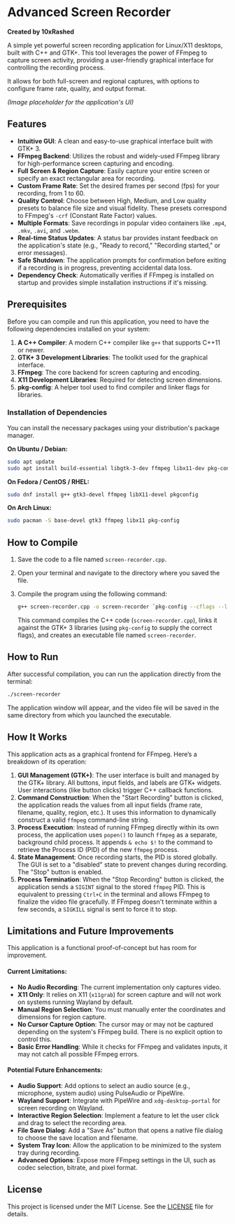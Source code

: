 # Advanced Screen Recorder

**Created by 10xRashed**

A simple yet powerful screen recording application for Linux/X11 desktops, built with C++ and GTK+. This tool leverages the power of FFmpeg to capture screen activity, providing a user-friendly graphical interface for controlling the recording process.

It allows for both full-screen and regional captures, with options to configure frame rate, quality, and output format.

*(Image placeholder for the application's UI)*

## Features

-   **Intuitive GUI**: A clean and easy-to-use graphical interface built with GTK+ 3.
-   **FFmpeg Backend**: Utilizes the robust and widely-used FFmpeg library for high-performance screen capturing and encoding.
-   **Full Screen & Region Capture**: Easily capture your entire screen or specify an exact rectangular area for recording.
-   **Custom Frame Rate**: Set the desired frames per second (fps) for your recording, from 1 to 60.
-   **Quality Control**: Choose between High, Medium, and Low quality presets to balance file size and visual fidelity. These presets correspond to FFmpeg's `-crf` (Constant Rate Factor) values.
-   **Multiple Formats**: Save recordings in popular video containers like `.mp4`, `.mkv`, `.avi`, and `.webm`.
-   **Real-time Status Updates**: A status bar provides instant feedback on the application's state (e.g., "Ready to record," "Recording started," or error messages).
-   **Safe Shutdown**: The application prompts for confirmation before exiting if a recording is in progress, preventing accidental data loss.
-   **Dependency Check**: Automatically verifies if FFmpeg is installed on startup and provides simple installation instructions if it's missing.

## Prerequisites

Before you can compile and run this application, you need to have the following dependencies installed on your system:

1.  **A C++ Compiler**: A modern C++ compiler like `g++` that supports C++11 or newer.
2.  **GTK+ 3 Development Libraries**: The toolkit used for the graphical interface.
3.  **FFmpeg**: The core backend for screen capturing and encoding.
4.  **X11 Development Libraries**: Required for detecting screen dimensions.
5.  **pkg-config**: A helper tool used to find compiler and linker flags for libraries.

### Installation of Dependencies

You can install the necessary packages using your distribution's package manager.

**On Ubuntu / Debian:**
```bash
sudo apt update
sudo apt install build-essential libgtk-3-dev ffmpeg libx11-dev pkg-config
```

**On Fedora / CentOS / RHEL:**
```bash
sudo dnf install g++ gtk3-devel ffmpeg libX11-devel pkgconfig
```

**On Arch Linux:**
```bash
sudo pacman -S base-devel gtk3 ffmpeg libx11 pkg-config
```

## How to Compile

1.  Save the code to a file named `screen-recorder.cpp`.
2.  Open your terminal and navigate to the directory where you saved the file.
3.  Compile the program using the following command:

    ```bash
    g++ screen-recorder.cpp -o screen-recorder `pkg-config --cflags --libs gtk+-3.0`
    ```
    This command compiles the C++ code (`screen-recorder.cpp`), links it against the GTK+ 3 libraries (using `pkg-config` to supply the correct flags), and creates an executable file named `screen-recorder`.

## How to Run

After successful compilation, you can run the application directly from the terminal:

```bash
./screen-recorder
```

The application window will appear, and the video file will be saved in the same directory from which you launched the executable.

## How It Works

This application acts as a graphical frontend for FFmpeg. Here’s a breakdown of its operation:

1.  **GUI Management (GTK+)**: The user interface is built and managed by the GTK+ library. All buttons, input fields, and labels are GTK+ widgets. User interactions (like button clicks) trigger C++ callback functions.
2.  **Command Construction**: When the "Start Recording" button is clicked, the application reads the values from all input fields (frame rate, filename, quality, region, etc.). It uses this information to dynamically construct a valid `ffmpeg` command-line string.
3.  **Process Execution**: Instead of running FFmpeg directly within its own process, the application uses `popen()` to launch `ffmpeg` as a separate, background child process. It appends `& echo $!` to the command to retrieve the Process ID (PID) of the new `ffmpeg` process.
4.  **State Management**: Once recording starts, the PID is stored globally. The GUI is set to a "disabled" state to prevent changes during recording. The "Stop" button is enabled.
5.  **Process Termination**: When the "Stop Recording" button is clicked, the application sends a `SIGINT` signal to the stored `ffmpeg` PID. This is equivalent to pressing `Ctrl+C` in the terminal and allows FFmpeg to finalize the video file gracefully. If FFmpeg doesn't terminate within a few seconds, a `SIGKILL` signal is sent to force it to stop.

## Limitations and Future Improvements

This application is a functional proof-of-concept but has room for improvement.

#### Current Limitations:
*   **No Audio Recording**: The current implementation only captures video.
*   **X11 Only**: It relies on X11 (`x11grab`) for screen capture and will not work on systems running Wayland by default.
*   **Manual Region Selection**: You must manually enter the coordinates and dimensions for region capture.
*   **No Cursor Capture Option**: The cursor may or may not be captured depending on the system's FFmpeg build. There is no explicit option to control this.
*   **Basic Error Handling**: While it checks for FFmpeg and validates inputs, it may not catch all possible FFmpeg errors.

#### Potential Future Enhancements:
*   **Audio Support**: Add options to select an audio source (e.g., microphone, system audio) using PulseAudio or PipeWire.
*   **Wayland Support**: Integrate with PipeWire and `xdg-desktop-portal` for screen recording on Wayland.
*   **Interactive Region Selection**: Implement a feature to let the user click and drag to select the recording area.
*   **File Save Dialog**: Add a "Save As" button that opens a native file dialog to choose the save location and filename.
*   **System Tray Icon**: Allow the application to be minimized to the system tray during recording.
*   **Advanced Options**: Expose more FFmpeg settings in the UI, such as codec selection, bitrate, and pixel format.

## License

This project is licensed under the MIT License. See the [LICENSE](LICENSE) file for details.
